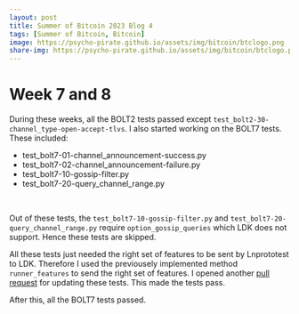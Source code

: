 ```yaml
---
layout: post
title: Summer of Bitcoin 2023 Blog 4
tags: [Summer of Bitcoin, Bitcoin]
image: https://psycho-pirate.github.io/assets/img/bitcoin/btclogo.png
share-img: https://psycho-pirate.github.io/assets/img/bitcoin/btclogo.png
---
```


# Week 7 and 8
During these weeks, all the BOLT2 tests passed except `test_bolt2-30-channel_type-open-accept-tlvs`. I also started working on the BOLT7 tests. These included:
* test_bolt7-01-channel_announcement-success.py
* test_bolt7-02-channel_announcement-failure.py
* test_bolt7-10-gossip-filter.py
* test_bolt7-20-query_channel_range.py
<br>

Out of these tests, the `test_bolt7-10-gossip-filter.py` and `test_bolt7-20-query_channel_range.py` require `option_gossip_queries` which LDK does not support. Hence these tests are skipped.
<br>

All these tests just needed the right set of features to be sent by Lnprototest to LDK. Therefore I used the previousely implemented method `runner_features` to send the right set of features. I opened another [pull request](https://github.com/rustyrussell/lnprototest/pull/99) for updating these tests. This made the tests pass.
<br>

After this, all the BOLT7 tests passed.
